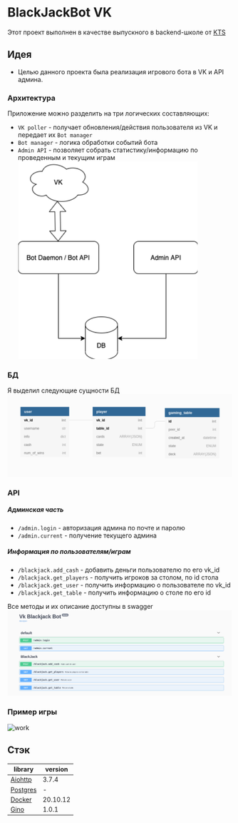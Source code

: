  # BlackJackBot VK
 Этот проект выполнен в качестве выпускного в backend-школе от [KTS](https://metaclass.kts.studio/beginner_backend)

## Идея
 - Целью данного проекта была реализация игрового бота в VK и API админа.

### Архитектура
Приложение можно разделить на три логических составляющих:

- `VK poller` - получает обновления/действия пользователя из VK и передает их `Bot manager` 
- `Bot manager` - логика обработки событий бота
- `Admin API` - позволяет собрать статистику/информацию по проведенным и текущим играм
![Архитектура](https://github.com/cherrykolya/BlackJackProjectKTS/raw/TASK_08/images_for_readme/architecture.png)

### БД
Я выделил следующие сущности БД
![БД](https://github.com/cherrykolya/BlackJackProjectKTS/raw/TASK_08/images_for_readme/BD.png)

### API
##### Админская часть
- `/admin.login` - авторизация админа по почте и паролю 
- `/admin.current` - получение текущего админа

##### Информация по пользователям/играм
- `/blackjack.add_cash` - добавить деньги пользователю по его vk_id
- `/blackjack.get_players` - получить игроков за столом, по id стола
- `/blackjack.get_user` - получить информацию о пользователе по vk_id
- `/blackjack.get_table` - получить информацию о столе по его id

Все методы и их описание доступны в swagger
![swagger](https://github.com/cherrykolya/BlackJackProjectKTS/raw/TASK_08/images_for_readme/swagger.png)

### Пример игры
![work](https://github.com/cherrykolya/BlackJackProjectKTS/raw/TASK_08/images_for_readme/work.gif)
## Стэк
| library | version |
| ------ | ------ |
| [Aiohttp](https://docs.aiohttp.org/en/stable/) | 3.7.4 |
| [Postgres](https://www.postgresql.org/) | - |
| [Docker](https://www.docker.com/) | 20.10.12 |
| [Gino](https://python-gino.org/) | 1.0.1 |